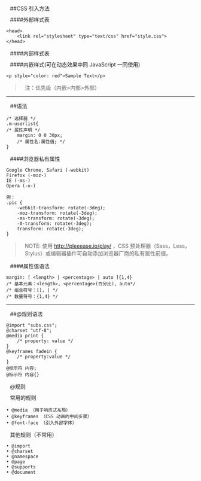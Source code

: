 ##CSS 引入方法

####外部样式表 

    <head> 
        <link rel="stylesheet" type="text/css" href="style.css"> 
    </head>

####内部样式表 
    <head> 
        <style type="text/css"> p { margin: 10px; } </style> 
    </head>

####内嵌样式(可在动态效果中同 JavaScript 一同使用) 

    <p style="color: red">Sample Text</p>


>注：优先级（内嵌>内部>外部）

***

##语法

    /* 选择器 */ 
    .m-userlist{ 
    /* 属性声明 */ 
        margin: 0 0 30px; 
        /* 属性名:属性值; */
    }

####浏览器私有属性

    Google Chrome, Safari (-webkit)
    Firefox (-moz-)
    IE (-ms-)
    Opera (-o-)

    例：
    .pic {
        -webkit-transform: rotate(-3deg);
        -moz-transform: rotate(-3deg);
        -ms-transform: rotate(-3deg);
        -0-transform: rotate(-3deg);
        transform: rotate(-3deg);
    }

>NOTE: 使用 http://pleeease.io/play/ ，CSS 预处理器（Sass，Less，Stylus）或编辑器插件可自动添加浏览器厂商的私有属性前缀。

####属性值语法

    margin: [ <length> | <percentage> | auto ]{1,4}
    /* 基本元素：<length>, <percentage>(百分比), auto*/
    /* 组合符号：[], | */
    /* 数量符号：{1,4} */

***

##@规则语法

    @import "subs.css";
    @charset "utf-8";
    @media print {
        /* property: value */
    }
    @keyframes fadein {
        /* property:value */
    }
    @标示符 内容;
    @标示符 内容{}
	
@规则

常用的规则

	• @media （用于响应式布局）
	• @keyframes （CSS 动画的中间步骤）
	• @font-face （引入外部字体）
	
其他规则（不常用）

	• @import
	• @charset
	• @namespace
	• @page
	• @supports
	• @document
